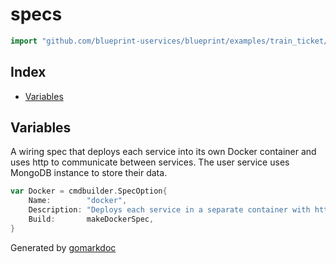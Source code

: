 <!-- Code generated by gomarkdoc. DO NOT EDIT -->

# specs

```go
import "github.com/blueprint-uservices/blueprint/examples/train_ticket/wiring/specs"
```

## Index

- [Variables](<#variables>)


## Variables

<a name="Docker"></a>A wiring spec that deploys each service into its own Docker container and uses http to communicate between services. The user service uses MongoDB instance to store their data.

```go
var Docker = cmdbuilder.SpecOption{
    Name:        "docker",
    Description: "Deploys each service in a separate container with http, and uses mongodb as NoSQL database backends",
    Build:       makeDockerSpec,
}
```

Generated by [gomarkdoc](<https://github.com/princjef/gomarkdoc>)
